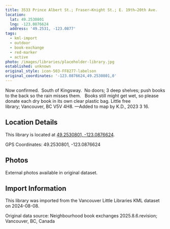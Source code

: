 ```yaml
---
title: 3533 Prince Albert St.; Fraser—Knight St.; E. 19th—20th Ave.
location:
  lat: 49.2530801
  lng: -123.0876624
  address: '49.2531, -123.0877'
tags:
  - kml-import
  - outdoor
  - book-exchange
  - red-marker
  - active
photo: /images/libraries/placeholder-library.jpg
established: unknown
original_style: icon-503-FF8277-labelson
original_coordinates: '-123.0876624,49.2530801,0'
---
```

Now confirmed.  South of Kingsway. 
 No doors; 3 deep shelves; push books to the back so the rain misses them.  
Books still might get wet, so please donate each dry book in its own clear plastic bag.
Little free library; Vancouver, BC V5V 4H8.
—Added to map by K.D., 2023 3 16. 

## Location Details

This library is located at [49.2530801, -123.0876624](https://www.google.com/maps?q=49.2530801,-123.0876624).

GPS Coordinates: 49.2530801, -123.0876624

## Photos

External photos available in original dataset.

## Import Information

This library was imported from the Vancouver Little Libraries KML dataset on 2024-08-08.

Original data source: Neighbourhood book exchanges 2025.8.6.revision; Vancouver, BC, Canada
